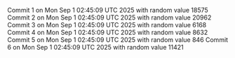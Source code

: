Commit 1 on Mon Sep  1 02:45:09 UTC 2025 with random value 18575
Commit 2 on Mon Sep  1 02:45:09 UTC 2025 with random value 20962
Commit 3 on Mon Sep  1 02:45:09 UTC 2025 with random value 6168
Commit 4 on Mon Sep  1 02:45:09 UTC 2025 with random value 8632
Commit 5 on Mon Sep  1 02:45:09 UTC 2025 with random value 846
Commit 6 on Mon Sep  1 02:45:09 UTC 2025 with random value 11421
